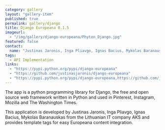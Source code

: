 ```yaml
---
category: gallery
layout: "gallery-item"
published: true
permalink: gallery/django
title: Django Europeana 0.1.5
imageurl: 
  - "/img/gallery/django-europeana/Phyton_Django.jpg"
featured: false
contact: 
  name: "Justinas Jaronis, Inga Pliavgo, Ignas Bacius, Mykolas Baranauskas from the Lithuanian IT company AKS"
tags: 
  - API Implementation
links: 
  - "https://pypi.python.org/pypi/django-europeana"
  - "https://github.com/justinasjaronis/django-europeana"
  - "https://pypi.python.org/pypi/django-europeana,https://github.com/justinasjaronis/django-europeana"
---
```


The app is a python programming library for Django, the free and open source web framework written in Python and used in Pinterest, Instagram, Mozilla and The Washington Times.

This application is developed by Justinas Jaronis, Inga Pliavgo, Ignas Bacius, Mykolas Baranauskas from the Lithuanian IT company AKS and provides template tags for easy Europeana content integration.
